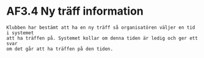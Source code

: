 # AF3.4 Ny träff information 
    Klubben har bestämt att ha en ny träff så organisatören väljer en tid i systemet
    att ha träffen på. Systemet kollar om denna tiden är ledig och ger ett svar 
    om det går att ha träffen på den tiden.